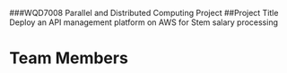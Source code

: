 ###WQD7008 Parallel and Distributed Computing Project 
##Project Title  
Deploy an API management platform on AWS for Stem salary processing
# Team Members
